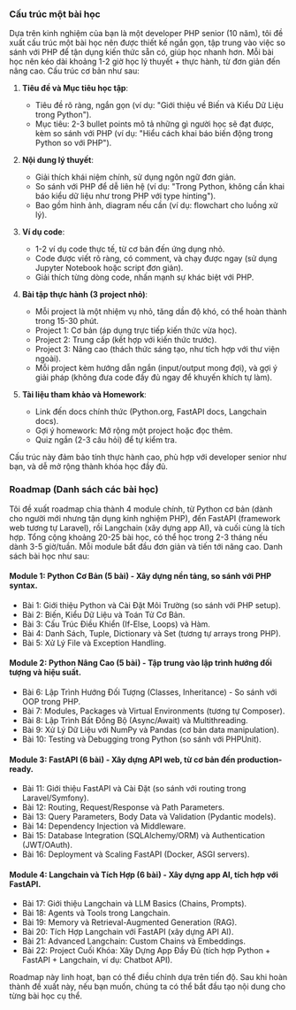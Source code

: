 ### Cấu trúc một bài học

Dựa trên kinh nghiệm của bạn là một developer PHP senior (10 năm), tôi đề xuất cấu trúc một bài học nên được thiết kế ngắn gọn, tập trung vào việc so sánh với PHP để tận dụng kiến thức sẵn có, giúp học nhanh hơn. Mỗi bài học nên kéo dài khoảng 1-2 giờ học lý thuyết + thực hành, từ đơn giản đến nâng cao. Cấu trúc cơ bản như sau:

1. **Tiêu đề và Mục tiêu học tập**: 
   - Tiêu đề rõ ràng, ngắn gọn (ví dụ: "Giới thiệu về Biến và Kiểu Dữ Liệu trong Python").
   - Mục tiêu: 2-3 bullet points mô tả những gì người học sẽ đạt được, kèm so sánh với PHP (ví dụ: "Hiểu cách khai báo biến động trong Python so với PHP").

2. **Nội dung lý thuyết**:
   - Giải thích khái niệm chính, sử dụng ngôn ngữ đơn giản.
   - So sánh với PHP để dễ liên hệ (ví dụ: "Trong Python, không cần khai báo kiểu dữ liệu như trong PHP với type hinting").
   - Bao gồm hình ảnh, diagram nếu cần (ví dụ: flowchart cho luồng xử lý).

3. **Ví dụ code**:
   - 1-2 ví dụ code thực tế, từ cơ bản đến ứng dụng nhỏ.
   - Code được viết rõ ràng, có comment, và chạy được ngay (sử dụng Jupyter Notebook hoặc script đơn giản).
   - Giải thích từng dòng code, nhấn mạnh sự khác biệt với PHP.

4. **Bài tập thực hành (3 project nhỏ)**:
   - Mỗi project là một nhiệm vụ nhỏ, tăng dần độ khó, có thể hoàn thành trong 15-30 phút.
   - Project 1: Cơ bản (áp dụng trực tiếp kiến thức vừa học).
   - Project 2: Trung cấp (kết hợp với kiến thức trước).
   - Project 3: Nâng cao (thách thức sáng tạo, như tích hợp với thư viện ngoài).
   - Mỗi project kèm hướng dẫn ngắn (input/output mong đợi), và gợi ý giải pháp (không đưa code đầy đủ ngay để khuyến khích tự làm).

5. **Tài liệu tham khảo và Homework**:
   - Link đến docs chính thức (Python.org, FastAPI docs, Langchain docs).
   - Gợi ý homework: Mở rộng một project hoặc đọc thêm.
   - Quiz ngắn (2-3 câu hỏi) để tự kiểm tra.

Cấu trúc này đảm bảo tính thực hành cao, phù hợp với developer senior như bạn, và dễ mở rộng thành khóa học đầy đủ.

### Roadmap (Danh sách các bài học)

Tôi đề xuất roadmap chia thành 4 module chính, từ Python cơ bản (dành cho người mới nhưng tận dụng kinh nghiệm PHP), đến FastAPI (framework web tương tự Laravel), rồi Langchain (xây dựng app AI), và cuối cùng là tích hợp. Tổng cộng khoảng 20-25 bài học, có thể học trong 2-3 tháng nếu dành 3-5 giờ/tuần. Mỗi module bắt đầu đơn giản và tiến tới nâng cao. Danh sách bài học như sau:

#### Module 1: Python Cơ Bản (5 bài) - Xây dựng nền tảng, so sánh với PHP syntax.
- Bài 1: Giới thiệu Python và Cài Đặt Môi Trường (so sánh với PHP setup).
- Bài 2: Biến, Kiểu Dữ Liệu và Toán Tử Cơ Bản.
- Bài 3: Cấu Trúc Điều Khiển (If-Else, Loops) và Hàm.
- Bài 4: Danh Sách, Tuple, Dictionary và Set (tương tự arrays trong PHP).
- Bài 5: Xử Lý File và Exception Handling.

#### Module 2: Python Nâng Cao (5 bài) - Tập trung vào lập trình hướng đối tượng và hiệu suất.
- Bài 6: Lập Trình Hướng Đối Tượng (Classes, Inheritance) - So sánh với OOP trong PHP.
- Bài 7: Modules, Packages và Virtual Environments (tương tự Composer).
- Bài 8: Lập Trình Bất Đồng Bộ (Async/Await) và Multithreading.
- Bài 9: Xử Lý Dữ Liệu với NumPy và Pandas (cơ bản data manipulation).
- Bài 10: Testing và Debugging trong Python (so sánh với PHPUnit).

#### Module 3: FastAPI (6 bài) - Xây dựng API web, từ cơ bản đến production-ready.
- Bài 11: Giới thiệu FastAPI và Cài Đặt (so sánh với routing trong Laravel/Symfony).
- Bài 12: Routing, Request/Response và Path Parameters.
- Bài 13: Query Parameters, Body Data và Validation (Pydantic models).
- Bài 14: Dependency Injection và Middleware.
- Bài 15: Database Integration (SQLAlchemy/ORM) và Authentication (JWT/OAuth).
- Bài 16: Deployment và Scaling FastAPI (Docker, ASGI servers).

#### Module 4: Langchain và Tích Hợp (6 bài) - Xây dựng app AI, tích hợp với FastAPI.
- Bài 17: Giới thiệu Langchain và LLM Basics (Chains, Prompts).
- Bài 18: Agents và Tools trong Langchain.
- Bài 19: Memory và Retrieval-Augmented Generation (RAG).
- Bài 20: Tích Hợp Langchain với FastAPI (xây dựng API AI).
- Bài 21: Advanced Langchain: Custom Chains và Embeddings.
- Bài 22: Project Cuối Khóa: Xây Dựng App Đầy Đủ (tích hợp Python + FastAPI + Langchain, ví dụ: Chatbot API).

Roadmap này linh hoạt, bạn có thể điều chỉnh dựa trên tiến độ. Sau khi hoàn thành đề xuất này, nếu bạn muốn, chúng ta có thể bắt đầu tạo nội dung cho từng bài học cụ thể.
